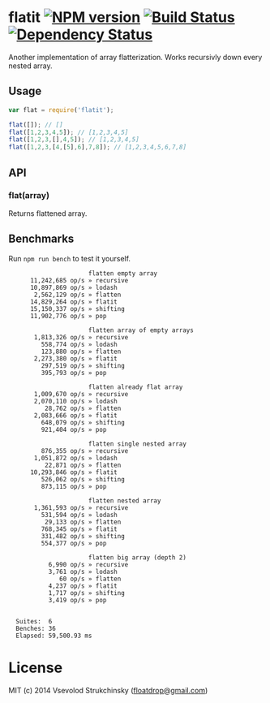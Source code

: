 # flatit [![NPM version][npm-image]][npm-url] [![Build Status][travis-image]][travis-url] [![Dependency Status][depstat-image]][depstat-url]

Another implementation of array flatterization. Works recursivly down every nested array.

## Usage

```js
var flat = require('flatit');

flat([]); // []
flat([1,2,3,4,5]); // [1,2,3,4,5]
flat([1,2,3,[],4,5]); // [1,2,3,4,5]
flat([1,2,3,[4,[5],6],7,8]); // [1,2,3,4,5,6,7,8]
```

## API

### flat(array)

Returns flattened array.

## Benchmarks

Run `npm run bench` to test it yourself.

```
                      flatten empty array
      11,242,685 op/s » recursive
      10,897,869 op/s » lodash
       2,562,129 op/s » flatten
      14,829,264 op/s » flatit
      15,150,337 op/s » shifting
      11,902,776 op/s » pop

                      flatten array of empty arrays
       1,813,326 op/s » recursive
         558,774 op/s » lodash
         123,880 op/s » flatten
       2,273,380 op/s » flatit
         297,519 op/s » shifting
         395,793 op/s » pop

                      flatten already flat array
       1,009,670 op/s » recursive
       2,070,110 op/s » lodash
          28,762 op/s » flatten
       2,083,666 op/s » flatit
         648,079 op/s » shifting
         921,404 op/s » pop

                      flatten single nested array
         876,355 op/s » recursive
       1,051,872 op/s » lodash
          22,871 op/s » flatten
      10,293,846 op/s » flatit
         526,062 op/s » shifting
         873,115 op/s » pop

                      flatten nested array
       1,361,593 op/s » recursive
         531,594 op/s » lodash
          29,133 op/s » flatten
         768,345 op/s » flatit
         331,482 op/s » shifting
         554,377 op/s » pop

                      flatten big array (depth 2)
           6,990 op/s » recursive
           3,761 op/s » lodash
              60 op/s » flatten
           4,237 op/s » flatit
           1,717 op/s » shifting
           3,419 op/s » pop


  Suites:  6
  Benches: 36
  Elapsed: 59,500.93 ms
```

# License
MIT (c) 2014 Vsevolod Strukchinsky (floatdrop@gmail.com)

[npm-url]: https://npmjs.org/package/flatit
[npm-image]: http://img.shields.io/npm/v/flatit.svg

[travis-url]: https://travis-ci.org/floatdrop/flatit
[travis-image]: http://img.shields.io/travis/floatdrop/flatit.svg

[depstat-url]: https://david-dm.org/floatdrop/flatit
[depstat-image]: https://david-dm.org/floatdrop/flatit.svg?theme=shields.io
